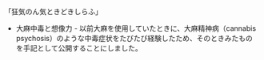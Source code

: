 「狂気のん気ときどきしらふ」

- 大麻中毒と想像力 -
以前大麻を使用していたときに、大麻精神病（cannabis psychosis）のような中毒症状をたびたび経験したため、そのときみたものを手記として公開することにしました。
